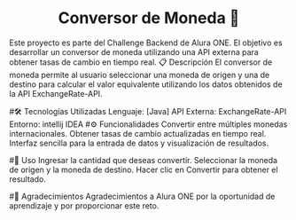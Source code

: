 <h1 align="center">Conversor de Moneda 💱</h1>
Este proyecto es parte del Challenge Backend de Alura ONE. El objetivo es desarrollar un conversor de moneda utilizando una API externa para obtener tasas de cambio en tiempo real.
📋 Descripción
El conversor de moneda permite al usuario seleccionar una moneda de origen y una de destino para calcular el valor equivalente utilizando los datos obtenidos de la API ExchangeRate-API.

#🛠️ Tecnologías Utilizadas
Lenguaje: [Java]
API Externa: ExchangeRate-API
Entorno: intellij IDEA
#⚙️ Funcionalidades
Convertir entre múltiples monedas internacionales.
Obtener tasas de cambio actualizadas en tiempo real.
Interfaz sencilla para la entrada de datos y visualización de resultados.

#🚀 Uso
Ingresar la cantidad que deseas convertir.
Seleccionar la moneda de origen y la moneda de destino.
Hacer clic en Convertir para obtener el resultado.

#🙌 Agradecimientos
Agradecimientos a Alura ONE por la oportunidad de aprendizaje y por proporcionar este reto.
